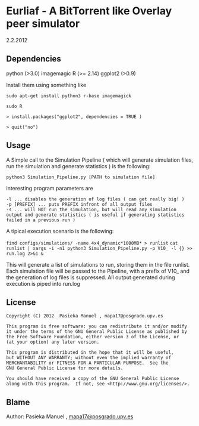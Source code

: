 Eurliaf - A BitTorrent like Overlay peer simulator
==================================================
2.2.2012

Dependencies
------------

python (>3.0)
imagemagic
R (>= 2.14)
ggplot2 (>0.9)

Install them using something like

`sudo apt-get install python3 r-base imagemagick`

`sudo R`

`> install.packages("ggplot2", dependencies = TRUE )`

`> quit("no")`

Usage
-----

A Simple call to the Simulation Pipeline ( which will generate simulation files, run the simulation and generate
statistics ) is the following:

`python3 Simulation_Pipeline.py [PATH to simulation file]`

interesting program parameters are

	-l ... disables the generation of log files ( can get really big! )
	-p [PREFIX] ... puts PREFIX infront of all output files
	-s ... will NOT run the simulation, but will read any simulation output and generate statistics ( is useful if generating statistics failed in a previous run )

A tipical execution scenario is the following: 

`find configs/simulations/ -name 4x4_dynamic*1000MB* > runlist`
`cat runlist | xargs -i -n1 python3 Simulation_Pipeline.py -p V10_ -l {} >> run.log 2>&1 &`

This will generate a list of simulations to run, storing them in the file runlist.
Each simulation file will be passed to the Pipeline, with a prefix of V10_ and the generation of log files is suppressed.
All output generated during execution is piped into run.log

License
-------
	Copyright (C) 2012  Pasieka Manuel , mapa17@posgrado.upv.es

    This program is free software: you can redistribute it and/or modify
    it under the terms of the GNU General Public License as published by
    the Free Software Foundation, either version 3 of the License, or
    (at your option) any later version.

    This program is distributed in the hope that it will be useful,
    but WITHOUT ANY WARRANTY; without even the implied warranty of
    MERCHANTABILITY or FITNESS FOR A PARTICULAR PURPOSE.  See the
    GNU General Public License for more details.

    You should have received a copy of the GNU General Public License
    along with this program.  If not, see <http://www.gnu.org/licenses/>.

Blame
-----

Author: Pasieka Manuel , mapa17@posgrado.upv.es
